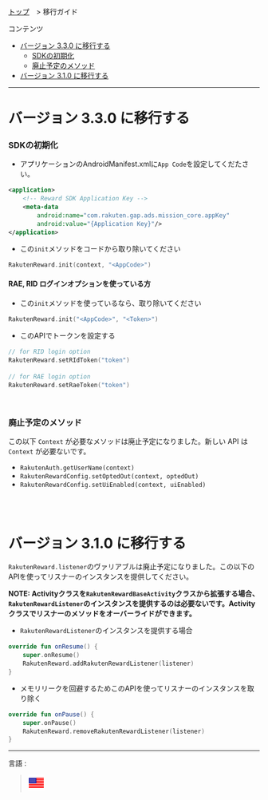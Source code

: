 [トップ](../README.md#top)　> 移行ガイド

コンテンツ
* [バージョン 3.3.0 に移行する](#バージョン-x00-に移行する)
    * [SDKの初期化](#sdkの初期化)
    * [廃止予定のメソッド](#廃止予定のメソッド)
* [バージョン 3.1.0 に移行する](#バージョン-310-に移行する)
---
# バージョン 3.3.0 に移行する
### SDKの初期化
* アプリケーションのAndroidManifest.xmlに`App Code`を設定してくだたさい。
```xml
<application>
    <!-- Reward SDK Application Key -->
    <meta-data
        android:name="com.rakuten.gap.ads.mission_core.appKey"
        android:value="{Application Key}"/>
</application>
```
* この`init`メソッドをコードから取り除いてください
```kotlin
RakutenReward.init(context, "<AppCode>")
```

#### RAE, RID ログインオプションを使っている方
* この`init`メソッドを使っているなら、取り除いてください
```kotlin
RakutenReward.init("<AppCode>", "<Token>")
```
* このAPIでトークンを設定する
```kotlin
// for RID login option
RakutenReward.setRIdToken("token")

// for RAE login option
RakutenReward.setRaeToken("token")
```
<br/>

### 廃止予定のメソッド
この以下 `Context` が必要なメソッドは廃止予定になりました。新しい API は `Context` が必要ないです。
* `RakutenAuth.getUserName(context)`
* `RakutenRewardConfig.setOptedOut(context, optedOut)`
* `RakutenRewardConfig.setUiEnabled(context, uiEnabled)`

<br/><br/>

# バージョン 3.1.0 に移行する
`RakutenReward.listener`のヴァリアブルは廃止予定になりました。この以下のAPIを使ってリスナーのインスタンスを提供してください。

**NOTE: Activityクラスを`RakutenRewardBaseActivity`クラスから拡張する場合、`RakutenRewardListener`のインスタンスを提供するのは必要ないです。Activityクラスでリスナーのメソッドをオーバーライドができます。**

* `RakutenRewardListener`のインスタンスを提供する場合
```kotlin
override fun onResume() {
    super.onResume()
    RakutenReward.addRakutenRewardListener(listener)
}
```

* メモリリークを回避するためこのAPIを使ってリスナーのインスタンスを取り除く
```kotlin
override fun onPause() {
    super.onPause()
    RakutenReward.removeRakutenRewardListener(listener)
}
```

---
言語 :
> [![en](../../lang/en.png)](../../migration/README.md)